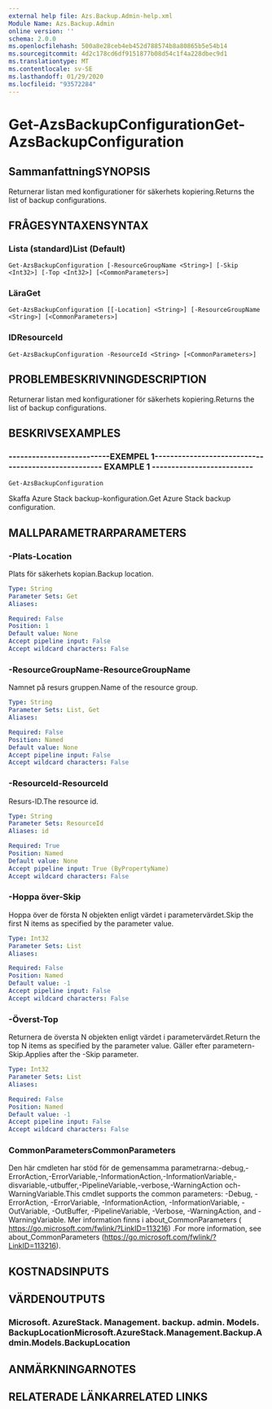 ```yaml
---
external help file: Azs.Backup.Admin-help.xml
Module Name: Azs.Backup.Admin
online version: ''
schema: 2.0.0
ms.openlocfilehash: 500a8e28ceb4eb452d788574b8a80865b5e54b14
ms.sourcegitcommit: 4d2c178cd6df9151877b08d54c1f4a228dbec9d1
ms.translationtype: MT
ms.contentlocale: sv-SE
ms.lasthandoff: 01/29/2020
ms.locfileid: "93572284"
---
```

# <span data-ttu-id="1f60c-101">Get-AzsBackupConfiguration</span><span class="sxs-lookup"><span data-stu-id="1f60c-101">Get-AzsBackupConfiguration</span></span>

## <span data-ttu-id="1f60c-102">Sammanfattning</span><span class="sxs-lookup"><span data-stu-id="1f60c-102">SYNOPSIS</span></span>
<span data-ttu-id="1f60c-103">Returnerar listan med konfigurationer för säkerhets kopiering.</span><span class="sxs-lookup"><span data-stu-id="1f60c-103">Returns the list of backup configurations.</span></span>

## <span data-ttu-id="1f60c-104">FRÅGESYNTAXEN</span><span class="sxs-lookup"><span data-stu-id="1f60c-104">SYNTAX</span></span>

### <span data-ttu-id="1f60c-105">Lista (standard)</span><span class="sxs-lookup"><span data-stu-id="1f60c-105">List (Default)</span></span>
```
Get-AzsBackupConfiguration [-ResourceGroupName <String>] [-Skip <Int32>] [-Top <Int32>] [<CommonParameters>]
```

### <span data-ttu-id="1f60c-106">Lära</span><span class="sxs-lookup"><span data-stu-id="1f60c-106">Get</span></span>
```
Get-AzsBackupConfiguration [[-Location] <String>] [-ResourceGroupName <String>] [<CommonParameters>]
```

### <span data-ttu-id="1f60c-107">ID</span><span class="sxs-lookup"><span data-stu-id="1f60c-107">ResourceId</span></span>
```
Get-AzsBackupConfiguration -ResourceId <String> [<CommonParameters>]
```

## <span data-ttu-id="1f60c-108">PROBLEMBESKRIVNING</span><span class="sxs-lookup"><span data-stu-id="1f60c-108">DESCRIPTION</span></span>
<span data-ttu-id="1f60c-109">Returnerar listan med konfigurationer för säkerhets kopiering.</span><span class="sxs-lookup"><span data-stu-id="1f60c-109">Returns the list of backup configurations.</span></span>

## <span data-ttu-id="1f60c-110">BESKRIVS</span><span class="sxs-lookup"><span data-stu-id="1f60c-110">EXAMPLES</span></span>

### <span data-ttu-id="1f60c-111">--------------------------EXEMPEL 1--------------------------</span><span class="sxs-lookup"><span data-stu-id="1f60c-111">-------------------------- EXAMPLE 1 --------------------------</span></span>
```
Get-AzsBackupConfiguration
```

<span data-ttu-id="1f60c-112">Skaffa Azure Stack backup-konfiguration.</span><span class="sxs-lookup"><span data-stu-id="1f60c-112">Get Azure Stack backup configuration.</span></span>

## <span data-ttu-id="1f60c-113">MALLPARAMETRAR</span><span class="sxs-lookup"><span data-stu-id="1f60c-113">PARAMETERS</span></span>

### <span data-ttu-id="1f60c-114">-Plats</span><span class="sxs-lookup"><span data-stu-id="1f60c-114">-Location</span></span>
<span data-ttu-id="1f60c-115">Plats för säkerhets kopian.</span><span class="sxs-lookup"><span data-stu-id="1f60c-115">Backup location.</span></span>

```yaml
Type: String
Parameter Sets: Get
Aliases: 

Required: False
Position: 1
Default value: None
Accept pipeline input: False
Accept wildcard characters: False
```

### <span data-ttu-id="1f60c-116">-ResourceGroupName</span><span class="sxs-lookup"><span data-stu-id="1f60c-116">-ResourceGroupName</span></span>
<span data-ttu-id="1f60c-117">Namnet på resurs gruppen.</span><span class="sxs-lookup"><span data-stu-id="1f60c-117">Name of the resource group.</span></span>

```yaml
Type: String
Parameter Sets: List, Get
Aliases: 

Required: False
Position: Named
Default value: None
Accept pipeline input: False
Accept wildcard characters: False
```

### <span data-ttu-id="1f60c-118">-ResourceId</span><span class="sxs-lookup"><span data-stu-id="1f60c-118">-ResourceId</span></span>
<span data-ttu-id="1f60c-119">Resurs-ID.</span><span class="sxs-lookup"><span data-stu-id="1f60c-119">The resource id.</span></span>

```yaml
Type: String
Parameter Sets: ResourceId
Aliases: id

Required: True
Position: Named
Default value: None
Accept pipeline input: True (ByPropertyName)
Accept wildcard characters: False
```

### <span data-ttu-id="1f60c-120">-Hoppa över</span><span class="sxs-lookup"><span data-stu-id="1f60c-120">-Skip</span></span>
<span data-ttu-id="1f60c-121">Hoppa över de första N objekten enligt värdet i parametervärdet.</span><span class="sxs-lookup"><span data-stu-id="1f60c-121">Skip the first N items as specified by the parameter value.</span></span>

```yaml
Type: Int32
Parameter Sets: List
Aliases: 

Required: False
Position: Named
Default value: -1
Accept pipeline input: False
Accept wildcard characters: False
```

### <span data-ttu-id="1f60c-122">-Överst</span><span class="sxs-lookup"><span data-stu-id="1f60c-122">-Top</span></span>
<span data-ttu-id="1f60c-123">Returnera de översta N objekten enligt värdet i parametervärdet.</span><span class="sxs-lookup"><span data-stu-id="1f60c-123">Return the top N items as specified by the parameter value.</span></span>
<span data-ttu-id="1f60c-124">Gäller efter parametern-Skip.</span><span class="sxs-lookup"><span data-stu-id="1f60c-124">Applies after the -Skip parameter.</span></span>

```yaml
Type: Int32
Parameter Sets: List
Aliases: 

Required: False
Position: Named
Default value: -1
Accept pipeline input: False
Accept wildcard characters: False
```

### <span data-ttu-id="1f60c-125">CommonParameters</span><span class="sxs-lookup"><span data-stu-id="1f60c-125">CommonParameters</span></span>
<span data-ttu-id="1f60c-126">Den här cmdleten har stöd för de gemensamma parametrarna:-debug,-ErrorAction,-ErrorVariable,-InformationAction,-InformationVariable,-disvariable,-utbuffer,-PipelineVariable,-verbose,-WarningAction och-WarningVariable.</span><span class="sxs-lookup"><span data-stu-id="1f60c-126">This cmdlet supports the common parameters: -Debug, -ErrorAction, -ErrorVariable, -InformationAction, -InformationVariable, -OutVariable, -OutBuffer, -PipelineVariable, -Verbose, -WarningAction, and -WarningVariable.</span></span> <span data-ttu-id="1f60c-127">Mer information finns i about_CommonParameters ( https://go.microsoft.com/fwlink/?LinkID=113216) .</span><span class="sxs-lookup"><span data-stu-id="1f60c-127">For more information, see about_CommonParameters (https://go.microsoft.com/fwlink/?LinkID=113216).</span></span>

## <span data-ttu-id="1f60c-128">KOSTNADS</span><span class="sxs-lookup"><span data-stu-id="1f60c-128">INPUTS</span></span>

## <span data-ttu-id="1f60c-129">VÄRDEN</span><span class="sxs-lookup"><span data-stu-id="1f60c-129">OUTPUTS</span></span>

### <span data-ttu-id="1f60c-130">Microsoft. AzureStack. Management. backup. admin. Models. BackupLocation</span><span class="sxs-lookup"><span data-stu-id="1f60c-130">Microsoft.AzureStack.Management.Backup.Admin.Models.BackupLocation</span></span>

## <span data-ttu-id="1f60c-131">ANMÄRKNINGAR</span><span class="sxs-lookup"><span data-stu-id="1f60c-131">NOTES</span></span>

## <span data-ttu-id="1f60c-132">RELATERADE LÄNKAR</span><span class="sxs-lookup"><span data-stu-id="1f60c-132">RELATED LINKS</span></span>

